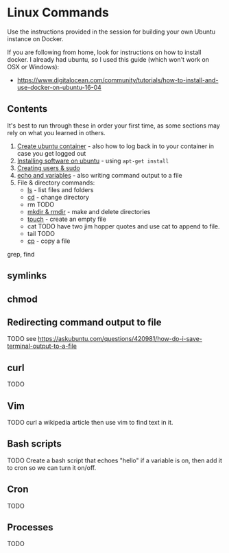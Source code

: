 Linux Commands
==============

Use the instructions provided in the session for building your own Ubuntu instance on Docker.

If you are following from home, look for instructions on how to install docker. I already had ubuntu, so I used this guide (which won't work on OSX or Windows):
- https://www.digitalocean.com/community/tutorials/how-to-install-and-use-docker-on-ubuntu-16-04

Contents
--------

It's best to run through these in order your first time, as some sections may rely on what you learned in others.

1. [Create ubuntu container](Create_ubuntu_container.md) - also how to log back in to your container in case you get logged out
2. [Installing software on ubuntu](Installing_software_on_ubuntu.md) - using `apt-get install`
3. [Creating users & sudo](Creating_users_and_sudo.md)
4. [echo and variables](echo_and_variables.md) - also writing command output to a file
5. File & directory commands:
    - [ls](ls.md) - list files and folders
    - [cd](cd.md) - change directory
    - rm TODO
    - [mkdir & rmdir](mkdir_and_rmdir.md) - make and delete directories
    - [touch](touch.md) - create an empty file
    - cat TODO have two jim hopper quotes and use cat to append to file.
    - tail TODO
    - [cp](cp.md) - copy a file

grep, find



symlinks
--------

chmod
-----

Redirecting command output to file
----------------------------------
TODO see https://askubuntu.com/questions/420981/how-do-i-save-terminal-output-to-a-file


curl
----
TODO

Vim
---
TODO curl a wikipedia article then use vim to find text in it.




Bash scripts
------------
TODO Create a bash script that echoes "hello" if a variable is on, then add it to cron so we can turn it on/off.

Cron
----
TODO

Processes
---------
TODO


